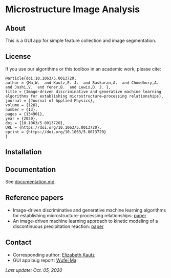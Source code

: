 # Microstructure Image Analysis

## About

This is a GUI app for simple feature collection and image segmentation.

## License

If you use our algorithms or this toolbox in an academic work, please cite:

```
@article{doi:10.1063/5.0013720,
author = {Ma,W.  and Kautz,E. J.  and Baskaran,A.  and Chowdhury,A.  and Joshi,V.  and Yener,B.  and Lewis,D. J. },
title = {Image-driven discriminative and generative machine learning algorithms for establishing microstructure–processing relationships},
journal = {Journal of Applied Physics},
volume = {128},
number = {13},
pages = {134901},
year = {2020},
doi = {10.1063/5.0013720},
URL = {https://doi.org/10.1063/5.0013720},
eprint = {https://doi.org/10.1063/5.0013720}
}
```

## Installation

## Documentation

See [documentation.md](documentation.md).

## Reference papers

* Image-driven discriminative and generative machine learning algorithms for establishing microstructure-processing relationships: [paper](https://doi.org/10.1063/5.0013720)
* An image-driven machine learning approach to kinetic modeling of a discontinuous precipitation reaction: [paper](https://doi.org/10.1016/j.matchar.2020.110379)

## Contact

* Corresponding author: [Elizabeth Kautz](mailto:elizabeth.kautz@pnnl.gov)
* GUI app bug report: [Wufei Ma](mailto:wufeim@purdue.edu)

*Last update: Oct. 05, 2020*
